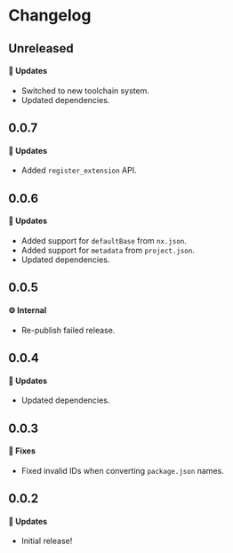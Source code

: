# Changelog

## Unreleased

#### 🚀 Updates

- Switched to new toolchain system.
- Updated dependencies.

## 0.0.7

#### 🚀 Updates

- Added `register_extension` API.

## 0.0.6

#### 🚀 Updates

- Added support for `defaultBase` from `nx.json`.
- Added support for `metadata` from `project.json`.
- Updated dependencies.

## 0.0.5

#### ⚙️ Internal

- Re-publish failed release.

## 0.0.4

#### 🚀 Updates

- Updated dependencies.

## 0.0.3

#### 🐞 Fixes

- Fixed invalid IDs when converting `package.json` names.

## 0.0.2

#### 🚀 Updates

- Initial release!
